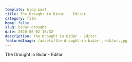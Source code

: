 ```yaml
---
template: blog-post
title: The Drought in Bidar -  Editor
category: film
home: false
slug: bidar-drought
date: 2020-06-02 16:32
description: The Drought in Bidar - Editor
featuredImage: /assets/the-drought-in-bidar-_-editor.jpg
---
```

The Drought in Bidar - Editor